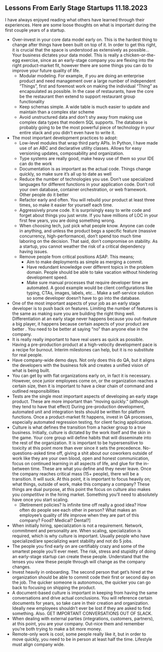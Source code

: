 ## Lessons From Early Stage Startups 11.18.2023

I have always enjoyed reading what others have learned through their experiences. Here are some loose thoughts on what is important during the first couple years of a startup.

- Over-invest in your core data model early on. This is the hardest thing to change after things have been built on top of it. In order to get this right, it is crucial that the space is understood as extensively as possible… Your business dictates your data model. This is really a chicken-or-the-egg exercise, since as an early-stage company you are flexing into the right product-market fit, however there are some things you can do to improve your future quality of life.
    - Modular modeling. For example, if you are doing an enterprise product and need management over a large number of independent “Things”, first and foremost work on making the individual “Thing” as encapsulated as possible. In the case of restaurants, have the core be the restaurant then extend to support restaurant group functionality
    - Keep schemas simple. A wide table is much easier to update and maintain than a complex star scheme
    - Avoid unstructured data and don’t shy away from making use complex data types that modern SQL supports. The database is probably going to be the most powerful piece of technology in your entire stack and you didn’t even have to write it.
- The most important development practices to adopt:
    - Low-level modules that wrap third party APIs. In Python, I have made use of an ABC and declarative utility classes. Allows for easy versioning updates, composability and organization.
    - Type systems are really good, make heavy use of them so your IDE can do the work
    - Documentation is as important as the actual code. Things change quickly, so make sure it’s all up to date as well
    - Reduce the number of technologies you use. Don’t use specialized languages for different functions in your application code. Don’t roll your own database, container orchestration, or web framework. Other people do it better
    - Refactor early and often. You will rebuild your product at least three times, so make it easier for yourself each time.
    - Aggressively prune code. It is surprisingly easy to write code and forget about things you just wrote. If you have millions of LOC in your first few years, you are doing something wrong.
    - When choosing tech, just pick what people know. Anyone can code in anything, and unless the product begs a specific feature (massive concurrency, high-performance), don’t spend too much time laboring on the decision. That said, don’t compromise on stability. As a startup, you cannot weather the risk of a critical dependency having issues.
    - Remove people from critical positions ASAP. This means; 
        - Aim to make deployments as simple as merging a commit. 
        - Have redundant knowledge over different topics in the problem domain. People should be able to take vacation without hindering development speed.
        - Make sure manual processes that require developer time are automated. A good example would be client configurations like typing, CTAs, images, labels, etc… Make a self-service solution so some developer doesn’t have to go into the database.
- One of the most important aspects of your job as an early stage developer is to push back on features. Limiting the number of features is the same as making sure you are building the right thing well. Differentiation at an early stage never happens because you out-feature a big player, it happens because certain aspects of your product are better . You need to be better at saying “no” than anyone else in the company.
- It is really really important to have real users as quick as possible. Having a pre-production product at a high-velocity development pace is a recipe for burnout. Interim milestones can help, but it is no substitute for real people.
- Have company-wide demo days. Not only does this do QA, but it aligns the developers with the business folk and creates a unified vision of what is being built.
- You can get by with flat organizations early on, in fact it is necessary. However, once junior employees come on, or the organization reaches a certain size, then it is important to have a clear chain of command and outlined responsibilities
- Tests are the single most important aspects of developing an early stage product. These are more important than “moving quickly.” (although they tend to have that effect) During pre-production development, automated unit and integration tests should be written for platform functions. Once a product-market fit happens, invest in QA processes, especially automated regression testing, for client facing applications.
- Culture is what defines the transition from a hacker group to a true business. Initially, culture is dictated by the work itself and the skin in the game. Your core group will define habits that will disseminate into the rest of the organization. It is important to be hypersensitive to toxicity at this point more than ever since it sets the precedence. No-questions-asked time off, giving a shit about our coworkers outside of work like they are your own blood, open and honest communication, focus on continued learning in all aspects of life, and glue for the in-between time. These are what you define and they never leave. Once the company reaches critical mass (15+ people), there will be a transition. It will suck. At this point, it is important to focus heavily on; what things, outside of work, make this company a company? These things are dual purpose, at this point the focus on culture also makes you *competitive* in the hiring market. Something you’ll need to absolutely have once you start scaling.
    - [Retirement policies? Is infinite time off really a good idea? How often do people see each other in person? What makes an employee’s quality of life improve when they are part of this company? Food? Medical? Dental?]
- When initially hiring, specialization is not a requirement. Network, commitment and personality are. When scaling, specialization is required, which is why culture is important. Usually people who have specialized/are specializing want stability and not do 5 jobs.
- The people you find early on are certifiably crazy and some of the smartest people you’ll ever meet. The risk, stress and stupidity of doing an early-stage startup can create these people. Understand that the lenses you view these people through will change as the company changes.
- Invest heavily in onboarding. The second person that get’s hired at the organization should be able to commit code their first or second day on the job. The quicker someone is autonomous, the quicker you can go back to focusing on shipping the product.
- A document-based culture is important in keeping from having the same conversations and drive actual conclusions. You will reference certain documents for years, so take care in their creation and organization. Ideally new employees shouldn’t ever be lost if they are asked to find something. Also. GET IMPORTANT CONVERSATIONS OUT OF SLACK.
- When dealing with external parties (integrations, customers, partners), at this point, you are your company. Out-nice them and remember you’re both trying to make a bit more money.
- Remote-only work is cool, some people really like it, but in order to move quickly, you need to be in person at least half the time. Lifestyle must align company wide.
